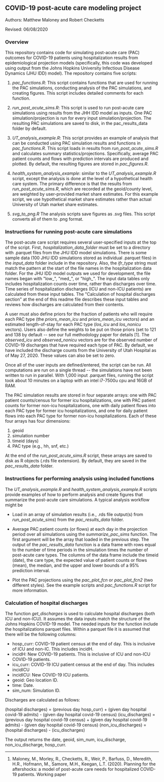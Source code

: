 ## COVID-19 post-acute care modeling project

Authors: Matthew Maloney and Robert Checketts

Revised: 06/08/2020

### Overview
This repository contains code for simulating post-acute care (PAC) outcomes for COVID-19 patients using hospitalization results from epidemiological projection models (specifically, this code was developed using output from the Johns Hopkins University Infectious Disease Dynamics (JHU IDD) model). The repository contains five scripts:

1. *pac_functions.R*: This script contains functions that are used for running the PAC simulations, conducting analysis of the PAC simulations, and creating figures. This script includes detailed comments for each function.

2. *run_post_acute_sims.R*: This script is used to run post-acute care simulations using results from the JHH IDD model as inputs. One PAC simulation/projection is run for every input simulation/projection. The resulting PAC simulations are saved to disk, in the pac_results_data folder by default.

3. *UT_analysis_example.R*: This script provides an example of analysis that can be conducted using PAC simulation results and functions in *pac_functions.R*. This script loads in results from *run_post_acute_sims.R* and calculates summary statistics/projections.  Specifically, average PAC patient counts and flows with prediction intervals are produced and plotted. By default, the resulting figures are stored in *pac_figures.R*.

4. *health_system_analysis_example*: similar to the *UT_analysis_example.R* script, except the analysis is done at the level of a hypothetical health care system. The primary difference is that the results from *run_post_acute_sims.R*, which are recorded at the geoid/county level, are weighted by user-provided market share estimates. For this example script, we use hypothetical market share estimates rather than actual University of Utah market share estimates.

5. *svg_to_png.R* The analysis scripts save figures as .svg files. This script converts all of them to .png format.

### Instructions for running post-acute care simulations

The post-acute care script requires several user-specified inputs at the top of the script. First, *hospitalization_data_folder* must be set to a directory with .parquet files from the JHU IDD model simulations. There is some sample data (100 JHU IDD simulations stored as individual .parquet files) in the *input_data* folder include in the repository. Also, the *ifr_type* string must match the pattern at the start of the file names in the hospitalization data folder. For the JHU IDD model outputs we used for development, the file names began with "low_", "med_", or "high_". The input data tables only includes hospitalization counts over time, rather than discharges over time. Time series of hospitalization discharges (ICU and non-ICU patients) are calculated from these input tables. The "Calculation of hospital discharges section" at the end of this readme file describes these input tables and reviews how discharges are calculated from their contents.

A user must also define priors for the fraction of patients who will require each PAC type (the *priors_mean_icu* and *priors_mean_icu* vectors) and an estimated length-of-stay for each PAC type (*los_icu* and *los_nonicu* vectors). Users also define the weights to be put on those priors (set to 121 and 138 by default -- see our full methodology paper for details [1]. The *observed_icu* and *observed_nonicu* vectors are for the observed number of COVID-19 discharges that have required each type of PAC. By default, we have included the discharge counts from the University of Utah Hospital as of May 27, 2020. These values can also be set to zero.

Once all of the user inputs are defined/entered, the script can be run. All computations are run on a single thread -- the simulations have not been written to run in parallel. With 1,000 input .parquet files, running the script took about 10 minutes on a laptop with an intel i7-7500u cpu and 16GB of RAM. 

The PAC simulation results are stored in four separate arrays: one with PAC patient counts/census for former icu hospitalizations, one with PAC patient counts for former non-icu hospitalizations, one with daily patient flows into each PAC type for former icu hospitalizations, and one for daily patient flows into each PAC type for former non-icu hospitalizations. Each of these four arrays has four dimensions:

1. geoid
2. simulation number
3. timeid (days)
4. PAC type (e.g., hh, snf, etc.)

At the end of the *run_post_acute_sims.R* script, these arrays are saved to disk as R objects (.rds file extension). By default, they are saved in the *pac_results_data* folder.

### Instructions for performing analysis using included functions

The *UT_analysis_example.R* and *health_system_analysis_example.R* scripts provide examples of how to perform analysis and create figures that summarize the post-acute care simulations. A typical analysis workflow might be

* Load in an array of simulation results (i.e., .rds file output(s) from *run_post_acute_sims*) from the *pac_results_data* folder.

* Average PAC patient counts (or flows) at each day in the projection period over all simulations using the *summarize_pac_sims* function. The first argument will be the array that loaded in the previous step. The output of the *pac_results_data* function is a data frame with rows equal to the number of time periods in the simulation times the number of post-acute care types. The columns of the data frame include the timeid (date), the care type, the expected value of patient counts or flows (mean), the median, and the upper and lower bounds of a 95\% prediction interval. 

* Plot the PAC projections using the *pac_plot_fcn* or *pac_plot_fcn2* (two different styles). See the example scripts and *pac_functions.R* script for more information.

### Calculation of hospital discharges

The function *get_discharges* is used to calculate hospital discharges (both ICU and non-ICU). It assumes the data inputs match the structure of the Johns Hopkins COVID-19 model. The needed inputs for the function include the hospitalizations parquet files. Within a parquet file it is assumed that there will be the following columns:

* hosp_curr: COVID-19 patient census at the end of day. This is inclusive of ICU and non-IC. This includes incidH.
* incidH: New COVID-19 patients. This is inclusive of ICU and non-ICU COVID-19 patients.
* icu_curr: COVID-19 ICU patient census at the end of day. This includes incidICU
* incidICU: New COVID-19 ICU patients.
* geoid: Geo location ID.
* time: Date.
* sim_num: Simulation ID.

Discharges are calculated as follows:

(hospital discharges) = (previous day hosp_curr) + (given day hospital covid-19 admits) - (given day hospital covid-19 census)
(icu_discharges) = (previous day hospital covid-19 census) + (given day hospital covid-19 admits) - (given day hospital covid-19 census)
(non_icu_discharges) = (hospital discharges) - (icu_discharges)

The output returns the date, geoid, sim_num, icu_discharge, non_icu_discharge, hosp_curr.

------------------------------
1. Maloney, M., Morley, R., Checketts, R., Weir, P., Barfuss, D., Meredith, H.R., Hofmann, M., Samore, M.H., Keegan, L.T. (2020). Planning for the aftershocks: a model of post-acute care needs for hospitalized COVID-19 patients. Working paper
